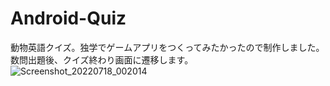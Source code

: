 # Android-Quiz
動物英語クイズ。独学でゲームアプリをつくってみたかったので制作しました。数問出題後、クイズ終わり画面に遷移します。
![Screenshot_20220718_002014](https://user-images.githubusercontent.com/90837337/179405435-bc32ee9c-7593-4c68-b58a-a126279e58d1.png)
